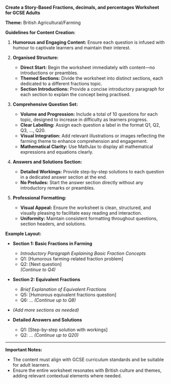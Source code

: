 **Create a Story-Based Fractions, decimals, and percentages Worksheet for GCSE Adults**

**Theme:** British Agricultural/Farming

**Guidelines for Content Creation:**

1. **Humorous and Engaging Content:** Ensure each question is infused with humour to captivate learners and maintain their interest.

2. **Organised Structure:**

   - **Direct Start:** Begin the worksheet immediately with content—no introductions or preambles.
   - **Themed Sections:** Divide the worksheet into distinct sections, each dedicated to a different fractions topic.
   - **Section Introductions:** Provide a concise introductory paragraph for each section to explain the concept being practised.

3. **Comprehensive Question Set:**

   - **Volume and Progression:** Include a total of 10 questions for each topic, designed to increase in difficulty as learners progress.
   - **Clear Labelling:** Assign each question a label in the format Q1, Q2, Q3, ..., Q20.
   - **Visual Integration:** Add relevant illustrations or images reflecting the farming theme to enhance comprehension and engagement.
   - **Mathematical Clarity:** Use MathJax to display all mathematical expressions and equations clearly.

4. **Answers and Solutions Section:**

   - **Detailed Workings:** Provide step-by-step solutions to each question in a dedicated answer section at the end.
   - **No Preludes:** Start the answer section directly without any introductory remarks or preambles.

5. **Professional Formatting:**
   - **Visual Appeal:** Ensure the worksheet is clean, structured, and visually pleasing to facilitate easy reading and interaction.
   - **Uniformity:** Maintain consistent formatting throughout questions, section headers, and solutions.

**Example Layout:**

- **Section 1: Basic Fractions in Farming**

  - _Introductory Paragraph Explaining Basic Fraction Concepts_
  - Q1: [Humorous farming-related fraction problem]
  - Q2: [Next question]  
    _(Continue to Q4)_

- **Section 2: Equivalent Fractions**

  - _Brief Explanation of Equivalent Fractions_
  - Q5: [Humorous equivalent fractions question]
  - Q6: ...
    _(Continue up to Q8)_

- _(Add more sections as needed)_

- **Detailed Answers and Solutions**
  - Q1: [Step-by-step solution with workings]
  - Q2: ...
    _(Continue up to Q20)_

---

**Important Notes:**

- The content must align with GCSE curriculum standards and be suitable for adult learners.
- Ensure the entire worksheet resonates with British culture and themes, adding relevant contextual elements where needed.
